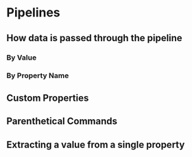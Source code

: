 # Pipelines

## How data is passed through the pipeline

### By Value

### By Property Name

## Custom Properties

## Parenthetical Commands

## Extracting a value from a single property